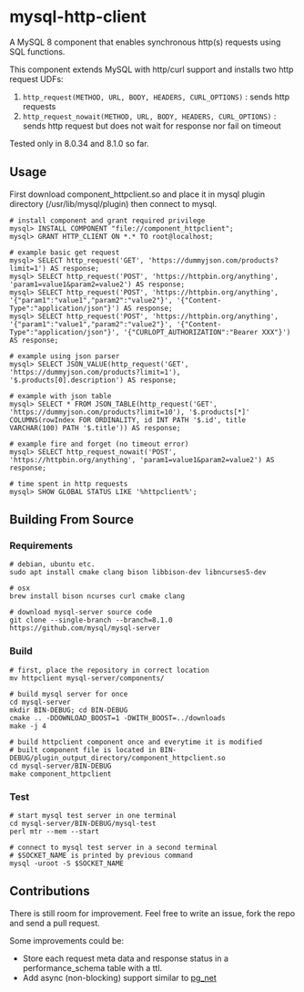 mysql-http-client
=================

A MySQL 8 component that enables synchronous http(s) requests using SQL functions. 

This component extends MySQL with http/curl support and installs two http request UDFs:

1. ``http_request(METHOD, URL, BODY, HEADERS, CURL_OPTIONS)`` : sends http requests
2. ``http_request_nowait(METHOD, URL, BODY, HEADERS, CURL_OPTIONS)`` : sends http request but does not wait for response nor fail on timeout

Tested only in 8.0.34 and 8.1.0 so far.

## Usage

First download component_httpclient.so and place it in mysql plugin directory (/usr/lib/mysql/plugin) then connect to mysql.

    # install component and grant required privilege
    mysql> INSTALL COMPONENT "file://component_httpclient";
    mysql> GRANT HTTP_CLIENT ON *.* TO root@localhost;

    # example basic get request
    mysql> SELECT http_request('GET', 'https://dummyjson.com/products?limit=1') AS response;
    mysql> SELECT http_request('POST', 'https://httpbin.org/anything', 'param1=value1&param2=value2') AS response;
    mysql> SELECT http_request('POST', 'https://httpbin.org/anything', '{"param1":"value1","param2":"value2"}', '{"Content-Type":"application/json"}') AS response;
    mysql> SELECT http_request('POST', 'https://httpbin.org/anything', '{"param1":"value1","param2":"value2"}', '{"Content-Type":"application/json"}', '{"CURLOPT_AUTHORIZATION":"Bearer XXX"}') AS response;

    # example using json parser
    mysql> SELECT JSON_VALUE(http_request('GET', 'https://dummyjson.com/products?limit=1'), '$.products[0].description') AS response;

    # example with json table
    mysql> SELECT * FROM JSON_TABLE(http_request('GET', 'https://dummyjson.com/products?limit=10'), '$.products[*]' COLUMNS(rowIndex FOR ORDINALITY, id INT PATH '$.id', title VARCHAR(100) PATH '$.title')) AS response;

    # example fire and forget (no timeout error)
    mysql> SELECT http_request_nowait('POST', 'https://httpbin.org/anything', 'param1=value1&param2=value2') AS response;

    # time spent in http requests
    mysql> SHOW GLOBAL STATUS LIKE '%httpclient%';


## Building From Source

### Requirements

    # debian, ubuntu etc.
    sudo apt install cmake clang bison libbison-dev libncurses5-dev

    # osx
    brew install bison ncurses curl cmake clang

    # download mysql-server source code
    git clone --single-branch --branch=8.1.0 https://github.com/mysql/mysql-server

### Build

    # first, place the repository in correct location
    mv httpclient mysql-server/components/

    # build mysql server for once
    cd mysql-server
    mkdir BIN-DEBUG; cd BIN-DEBUG
    cmake .. -DDOWNLOAD_BOOST=1 -DWITH_BOOST=../downloads
    make -j 4

    # build httpclient component once and everytime it is modified
    # built component file is located in BIN-DEBUG/plugin_output_directory/component_httpclient.so
    cd mysql-server/BIN-DEBUG
    make component_httpclient

### Test

    # start mysql test server in one terminal
    cd mysql-server/BIN-DEBUG/mysql-test
    perl mtr --mem --start

    # connect to mysql test server in a second terminal
    # $SOCKET_NAME is printed by previous command
    mysql -uroot -S $SOCKET_NAME

## Contributions

There is still room for improvement. Feel free to write an issue, fork the repo and send a pull request.

Some improvements could be:

- Store each request meta data and response status in a performance_schema table with a ttl.
- Add async (non-blocking) support similar to [pg_net](https://github.com/supabase/pg_net)
